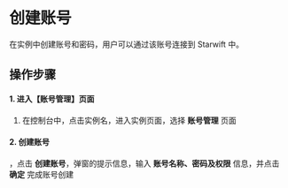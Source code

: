# 创建账号
在实例中创建账号和密码，用户可以通过该账号连接到 Starwift 中。

## 操作步骤
#### 1. 进入【账号管理】页面
1. 在控制台中，点击实例名，进入实例页面，选择 **账号管理** 页面

#### 2. 创建账号
，点击 **创建账号**，弹窗的提示信息，输入 **账号名称、密码及权限** 信息，并点击 **确定** 完成账号创建
